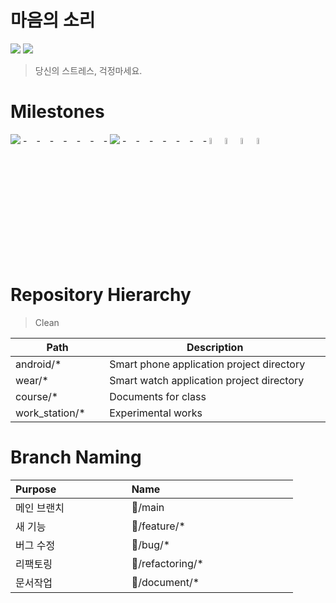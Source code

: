 # 마음의 소리
![](https://img.shields.io/badge/Course-SNU%20%7C%20CSE%20%7C%20MCA-%2302458D)
![](https://img.shields.io/badge/OS-Android%20%7C%20Wear-%2340AEF0)

> 당신의 스트레스, 걱정마세요.

# Milestones
![](https://img.shields.io/badge/%F0%9F%9A%A9-final%20presentation-%23FF3366) -<img width=15/>-<img width=15/>-<img width=15/>-<img width=15/>-<img width=15/>-<img width=15/>- ![](https://img.shields.io/badge/%F0%9F%9A%A9-prototype-%23FF3366) -<img width=15/>-<img width=15/>-<img width=15/>-<img width=15/>-<img width=15/>-<img width=15/>-  <img src = "https://user-images.githubusercontent.com/24820139/121775901-1c604880-cbc5-11eb-8606-804d2bed0285.png" width="5%" height="5%"><img src = "https://user-images.githubusercontent.com/24820139/121775901-1c604880-cbc5-11eb-8606-804d2bed0285.png" width="5%" height="5%"><img src = "https://user-images.githubusercontent.com/24820139/121775901-1c604880-cbc5-11eb-8606-804d2bed0285.png" width="5%" height="5%"><img src = "https://user-images.githubusercontent.com/24820139/121775901-1c604880-cbc5-11eb-8606-804d2bed0285.png" width="5%" height="5%">

# Repository Hierarchy
> Clean

| Path <img width=100/> | Description <img width=300/> |
| ------ | ------ |
| android/* | Smart phone application project directory |
| wear/* | Smart watch application project directory |
| course/* | Documents for class |
| work_station/* | Experimental works |


# Branch Naming
| Purpose <img width=100/> | Name <img width=200/> |
| ------ | ------ |
| 메인 브랜치 | 🚩/main |
| 새 기능 | 🚩/feature/* |
| 버그 수정 | 🚩/bug/* |
| 리팩토링 | 🚩/refactoring/* |
| 문서작업 | 🚩/document/* |
